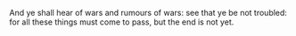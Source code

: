 And ye shall hear of wars and rumours of wars: see that ye be not troubled: for all these things must come to pass, but the end is not yet.
